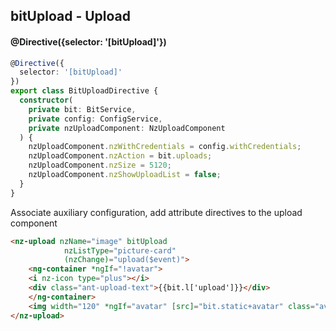 ## bitUpload - Upload

#### @Directive({selector: '[bitUpload]'})

```typescript
@Directive({
  selector: '[bitUpload]'
})
export class BitUploadDirective {
  constructor(
    private bit: BitService,
    private config: ConfigService,
    private nzUploadComponent: NzUploadComponent
  ) {
    nzUploadComponent.nzWithCredentials = config.withCredentials;
    nzUploadComponent.nzAction = bit.uploads;
    nzUploadComponent.nzSize = 5120;
    nzUploadComponent.nzShowUploadList = false;
  }
}
```

Associate auxiliary configuration, add attribute directives to the upload component

```html
<nz-upload nzName="image" bitUpload
            nzListType="picture-card"
            (nzChange)="upload($event)">
    <ng-container *ngIf="!avatar">
    <i nz-icon type="plus"></i>
    <div class="ant-upload-text">{{bit.l['upload']}}</div>
    </ng-container>
    <img width="120" *ngIf="avatar" [src]="bit.static+avatar" class="avatar">
</nz-upload>
```